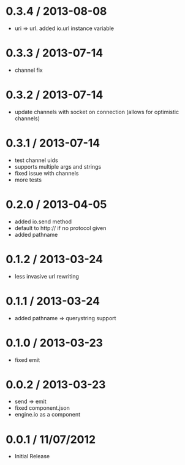 
0.3.4 / 2013-08-08
==================

 * uri => url. added io.url instance variable

0.3.3 / 2013-07-14
==================

 * channel fix

0.3.2 / 2013-07-14
==================

 * update channels with socket on connection (allows for optimistic channels)

0.3.1 / 2013-07-14
==================

 * test channel uids
 * supports multiple args and strings
 * fixed issue with channels
 * more tests

0.2.0 / 2013-04-05
==================

  * added io.send method
  * default to http:// if no protocol given
  * added pathname

0.1.2 / 2013-03-24
==================

  * less invasive url rewriting

0.1.1 / 2013-03-24
==================

  * added pathname => querystring support

0.1.0 / 2013-03-23
==================

  * fixed emit

0.0.2 / 2013-03-23
==================

  * send => emit
  * fixed component.json
  * engine.io as a component

0.0.1 / 11/07/2012
==================

* Initial Release
